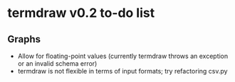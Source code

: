 termdraw v0.2 to-do list
========================

Graphs
------
+ Allow for floating-point values (currently termdraw throws an exception or an
  invalid schema error)
+ termdraw is not flexible in terms of input formats; try refactoring csv.py
